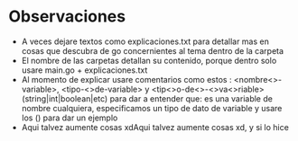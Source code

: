 # Observaciones

- A veces dejare textos como explicaciones.txt para detallar mas en cosas que descubra de go concernientes al tema dentro de la carpeta
- El nombre de las carpetas detallan su contenido, porque dentro solo usare main.go + explicaciones.txt
- Al momento de explicar usare comentarios como estos : <nombre<>-variable>, <tipo-<>de-variable> y <tip<>o-de<>-<>va<>riable>(string|int|boolean|etc) para dar a entender que: es una variable de nombre cualquiera, especificamos un tipo de dato de variable y usare los () para dar un ejemplo
- Aqui talvez aumente cosas xdAqui talvez aumente cosas xd, y si lo hice
